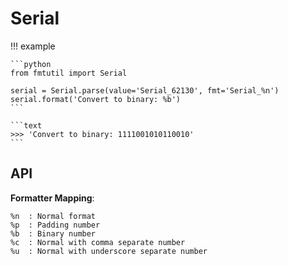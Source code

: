 # Serial

!!! example

    ```python
    from fmtutil import Serial

    serial = Serial.parse(value='Serial_62130', fmt='Serial_%n')
    serial.format('Convert to binary: %b')
    ```

    ```text
    >>> 'Convert to binary: 1111001010110010'
    ```

## API

**Formatter Mapping**:

```text
%n  : Normal format
%p  : Padding number
%b  : Binary number
%c  : Normal with comma separate number
%u  : Normal with underscore separate number
```
